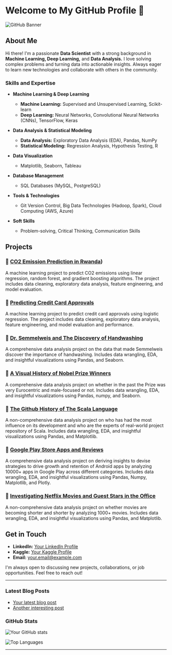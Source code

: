# Welcome to My GitHub Profile 👋

![GitHub Banner](https://via.placeholder.com/1200x300.png?text=Welcome+to+My+GitHub+Profile)

## About Me

Hi there! I'm a passionate **Data Scientist** with a strong background in **Machine Learning, Deep Learning,** and **Data Analysis.** I love solving complex problems and turning data into actionable insights. Always eager to learn new technologies and collaborate with others in the community.

### Skills and Expertise

- **Machine Learning & Deep Learning**
  - **Machine Learning:** Supervised and Unsupervised Learning, Scikit-learn
  - **Deep Learning:** Neural Networks, Convolutional Neural Networks (CNNs), TensorFlow, Keras

- **Data Analysis & Statistical Modeling**
  - **Data Analysis:** Exploratory Data Analysis (EDA), Pandas, NumPy
  - **Statistical Modeling:** Regression Analysis, Hypothesis Testing, R

- **Data Visualization**
  - Matplotlib, Seaborn, Tableau

- **Database Management**
  - SQL Databases (MySQL, PostgreSQL)

- **Tools & Technologies**
  - Git Version Control, Big Data Technologies (Hadoop, Spark), Cloud Computing (AWS, Azure)

- **Soft Skills**
  - Problem-solving, Critical Thinking, Communication Skills

## Projects

### 🚀 [CO2 Emission Prediction in Rwanda](https://github.com/Saadat-Antor/CO2_emission_prediction_in_Rowanda))
A machine learning project to predict CO2 emissions using linear regression, random forest, and gradient boosting algorithms. The project includes data cleaning, exploratory data analysis, feature engineering, and model evaluation.

### 🤖 [Predicting Credit Card Approvals](https://github.com/Saadat-Antor/PortFolio-Projects/blob/main/PROJ_13_PREDICTING%20CREDIT%20CARD%20APPROVALS.ipynb)
A machine learning project to predict credit card approvals using logistic regression. The project includes data cleaning, exploratory data analysis, feature engineering, and model evaluation and performance.

### 🧠 [Dr. Semmelweis and The Discovery of Handwashing](https://github.com/Saadat-Antor/PortFolio-Projects/blob/main/PROJ_12_DR.%20SEMMELWEIS%20AND%20THE%20DISCOVERY%20OF%20HANDWASHING.ipynb)
A comprehensive data analysis project on the data that made Semmelweis discover the importance of handwashing. Includes data wrangling, EDA, and insightful visualizations using Pandas, and Seaborn.

### 🧠 [A Visual History of Nobel Prize Winners](https://github.com/Saadat-Antor/PortFolio-Projects/blob/main/PROJ_10_A%20VISUAL%20HISTORY%20OF%20NOBEL%20PRIZE%20WINNERS.ipynb)
A comprehensive data analysis project on whether in the past the Prize was very Eurocentric and male-focused or not. Includes data wrangling, EDA, and insightful visualizations using Pandas, numpy, and Seaborn.

### 🧠 [The Github History of The Scala Language](https://github.com/Saadat-Antor/PortFolio-Projects/blob/main/PROJ_09_THE%20GITHUB%20HISTORY%20OF%20THE%20SCALA%20LANGUAGE.ipynb)
A non-comprehensive data analysis project on who has had the most influence on its development and who are the experts of real-world project repository of Scala. Includes data wrangling, EDA, and insightful visualizations using Pandas, and Matplotlib.

### 🧠 [Google Play Store Apps and Reviews](https://github.com/Saadat-Antor/PortFolio-Projects/blob/main/PROJ_08_GOOGLE%20PLAY%20STORE%20APPS%20AND%20REVIEWS.ipynb)
A comprehensive data analysis project on deriving insights to devise strategies to drive growth and retention of Android apps by analyzing 10000+ apps in Google Play across different categories. Includes data wrangling, EDA, and insightful visualizations using Pandas, Numpy, Matplotlib, and Plotly.

### 🧠 [Investigating Netflix Movies and Guest Stars in the Office](https://github.com/Saadat-Antor/PortFolio-Projects/blob/main/PROJ_07_INVESTIGATING%20NETFLIX%20MOVIES%20AND%20GUEST%20STARS%20IN%20THE%20OFFICE.ipynb)
A non-comprehensive data analysis project on whether movies are becoming shorter and shorter by analyzing 1000+ movies. Includes data wrangling, EDA, and insightful visualizations using Pandas, and Matplotlib.

## Get in Touch

- **LinkedIn:** [Your LinkedIn Profile](https://www.linkedin.com/in/yourprofile/)
- **Kaggle:** [Your Kaggle Profile](https://www.kaggle.com/yourprofile)
- **Email:** your.email@example.com

I'm always open to discussing new projects, collaborations, or job opportunities. Feel free to reach out!

---

### Latest Blog Posts
<!-- BLOG-POST-LIST:START -->
- [Your latest blog post](https://yourblog.com/post1)
- [Another interesting post](https://yourblog.com/post2)
<!-- BLOG-POST-LIST:END -->

### GitHub Stats

![Your GitHub stats](https://github-readme-stats.vercel.app/api?username=yourusername&show_icons=true&theme=radical)

![Top Languages](https://github-readme-stats.vercel.app/api/top-langs/?username=yourusername&layout=compact&theme=radical)

---

